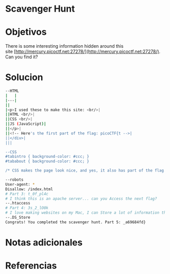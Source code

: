 #  Scavenger Hunt
# Objetivos
There is some interesting information hidden around this site [http://mercury.picoctf.net:27278/](http://mercury.picoctf.net:27278/). Can you find it?

# Solucion
```bash
--HTML
|   |
|---|
||
|<p>I used these to make this site: <br/>|
||HTML <br/>|
||CSS <br/>|
||JS (JavaScript)|
||</p>|
||<!-- Here's the first part of the flag: picoCTF{t -->|
||</div>|
|||

--CSS
#tabintro { background-color: #ccc; }
#tababout { background-color: #ccc; }

/* CSS makes the page look nice, and yes, it also has part of the flag. Here's part 2: h4ts_4_l0 */

--robots
User-agent: *
Disallow: /index.html
# Part 3: t_0f_pl4c
# I think this is an apache server... can you Access the next flag?
--.htaccess
# Part 4: 3s_2_lO0k
# I love making websites on my Mac, I can Store a lot of information there.
--.DS_Store
Congrats! You completed the scavenger hunt. Part 5: _a69684fd}
```

# Notas adicionales


# Referencias
